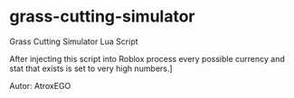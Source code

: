 # grass-cutting-simulator
Grass Cutting Simulator Lua Script

After injecting this script into Roblox process every possible currency and stat that exists is set to very high numbers.]

Autor: AtroxEGO
